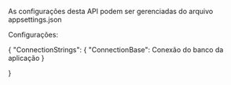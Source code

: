 ﻿As configurações desta API podem ser gerenciadas do arquivo appsettings.json

Configurações:

{
  "ConnectionStrings": {
    "ConnectionBase": Conexão do banco da aplicação
  }
  
}






